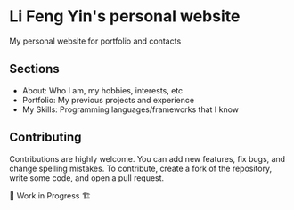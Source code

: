 # Li Feng Yin's personal website
My personal website for portfolio and contacts 

## Sections
- About: Who I am, my hobbies, interests, etc
- Portfolio: My previous projects and experience
- My Skills: Programming languages/frameworks that I know
 
## Contributing
Contributions are highly welcome. You can add new features, fix bugs, and change spelling mistakes. To contribute, create a fork of the repository, write some code, and open a pull request.

🚧 Work in Progress 🏗️
